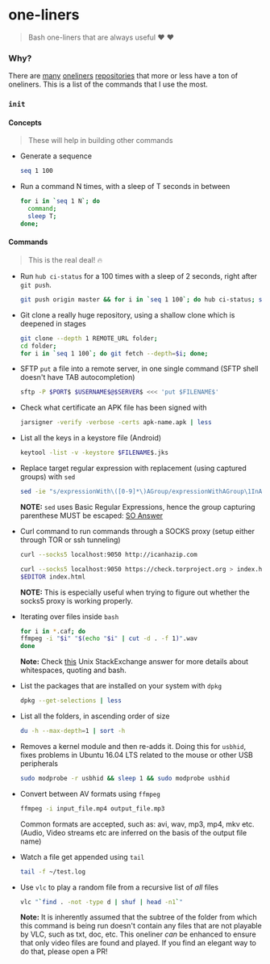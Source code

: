 # one-liners

> Bash one-liners that are always useful :heart: :heart:

### Why?

There are [many](https://github.com/jlevy/the-art-of-command-line#basics)
[oneliners](https://github.com/stephenturner/oneliners)
[repositories](https://github.com/congto/oneliners) that more or less have a
ton of oneliners. This is a list of the commands that I use the most.

### `init`

#### Concepts

> These will help in building other commands

- Generate a sequence

    ```sh
    seq 1 100
    ```

- Run a command N times, with a sleep of T seconds in between
    ```sh
    for i in `seq 1 N`; do
      command;
      sleep T;
    done;
    ```


#### Commands

> This is the real deal! :fire:

- Run `hub ci-status` for a 100 times with a sleep of 2 seconds, right after `git push`.

    ```sh
    git push origin master && for i in `seq 1 100`; do hub ci-status; sleep 2; done;
    ```

- Git clone a really huge repository, using a shallow clone which is deepened in stages
    ```sh
    git clone --depth 1 REMOTE_URL folder;
    cd folder;
    for i in `seq 1 100`; do git fetch --depth=$i; done;
    ```

- SFTP `put` a file into a remote server, in one single command (SFTP shell doesn't have TAB autocompletion)

    ```sh
    sftp -P $PORT$ $USERNAME$@$SERVER$ <<< 'put $FILENAME$'
    ```

- Check what certificate an APK file has been signed with

    ```sh
    jarsigner -verify -verbose -certs apk-name.apk | less
    ```

- List all the keys in a keystore file (Android)

    ```sh
    keytool -list -v -keystore $FILENAME$.jks
    ```

- Replace target regular expression with replacement (using captured groups) with `sed`

    ```sh
    sed -ie "s/expressionWith\([0-9]*\)AGroup/expressionWithAGroup\1InADifferentPlace/g" *.xml
    ```

    **NOTE:** `sed` uses Basic Regular Expressions, hence the group capturing parenthese MUST be
    escaped: [SO Answer](http://stackoverflow.com/a/24717687/2080089)


- Curl command to run commands through a SOCKS proxy (setup either through TOR
    or ssh tunneling)

    ```sh
    curl --socks5 localhost:9050 http://icanhazip.com
    ```

    ```sh
    curl --socks5 localhost:9050 https://check.torproject.org > index.html
    $EDITOR index.html
    ```

    **NOTE:** This is especially useful when trying to figure out whether the
    socks5 proxy is working properly.

- Iterating over files inside `bash`

    ```sh
    for i in *.caf; do
    ffmpeg -i "$i" "$(echo "$i" | cut -d . -f 1)".wav
    done
    ```

    **Note:** Check [this](http://unix.stackexchange.com/a/131767/36994) Unix
    StackExchange answer for more details about whitespaces, quoting and bash.


- List the packages that are installed on your system with `dpkg`

    ```sh
    dpkg --get-selections | less
    ```

- List all the folders, in ascending order of size

    ```sh
    du -h --max-depth=1 | sort -h
    ```

- Removes a kernel module and then re-adds it. Doing this for `usbhid`, fixes
    problems in Ubuntu 16.04 LTS related to the mouse or other USB peripherals

    ```sh
    sudo modprobe -r usbhid && sleep 1 && sudo modprobe usbhid
    ```

- Convert between AV formats using `ffmpeg`

    ```sh
    ffmpeg -i input_file.mp4 output_file.mp3
    ```

    Common formats are accepted, such as: avi, wav, mp3, mp4, mkv etc. (Audio,
    Video streams etc are inferred on the basis of the output file name)

- Watch a file get appended using `tail`

    ```sh
    tail -f ~/test.log
    ```

- Use `vlc` to play a random file from a recursive list of _all_ files

    ```sh
    vlc "`find . -not -type d | shuf | head -n1`"
    ```

    **Note:** It is inherently assumed that the subtree of the folder from which
    this command is being run doesn't contain any files that are not playable by
    VLC, such as txt, doc, etc. This oneliner _can_ be enhanced to ensure that
    only video files are found and played. If you find an elegant way to do
    that, please open a PR!
